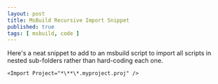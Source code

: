 ```yaml
---
layout: post
title: MsBuild Recursive Import Snippet
published: true
tags: [ msbuild, code ]
---
```


Here's a neat snippet to add to an msbuild script to import all scripts 
in nested sub-folders rather than hard-coding each one.

	<Import Project="*\**\*.myproject.proj" />



